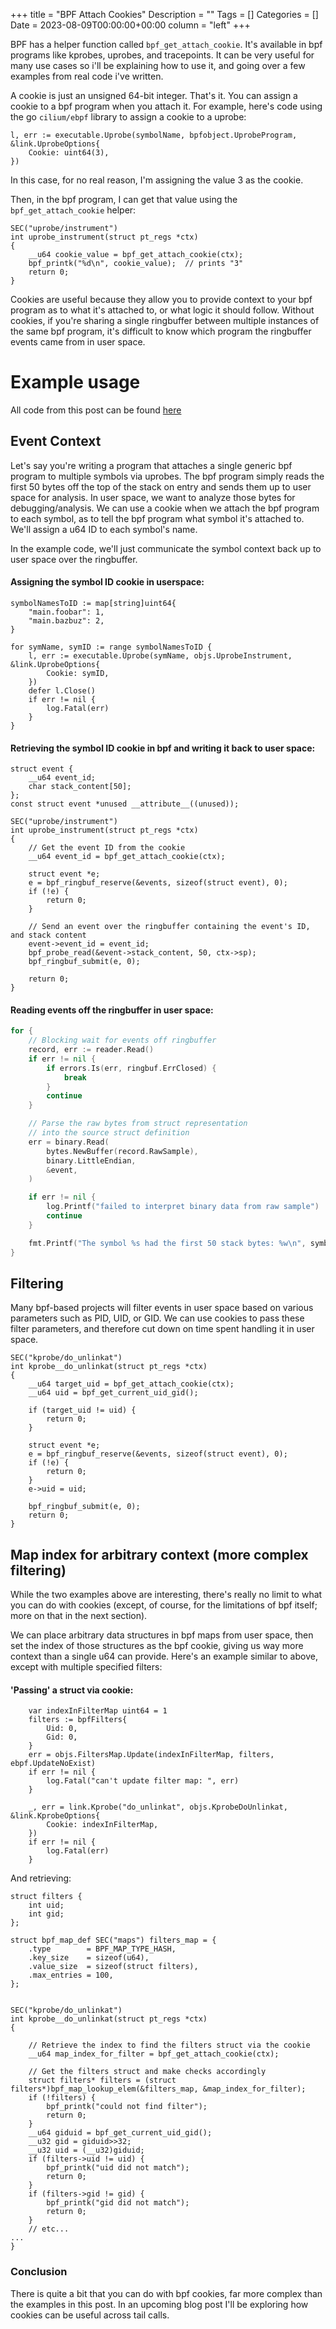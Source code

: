 +++
title = "BPF Attach Cookies"
Description = ""
Tags = []
Categories = []
Date = 2023-08-09T00:00:00+00:00
column = "left"
+++

BPF has a helper function called `bpf_get_attach_cookie`. It's available in bpf programs like kprobes, uprobes, and tracepoints. It can be very useful for many use cases so i'll be explaining how to use it, and going over a few examples from real code i've written.

A cookie is just an unsigned 64-bit integer. That's it. You can assign a cookie to a bpf program when you attach it. For example, here's code using the go `cilium/ebpf` library to assign a cookie to a uprobe:

```
l, err := executable.Uprobe(symbolName, bpfobject.UprobeProgram, &link.UprobeOptions{
	Cookie: uint64(3),
})
```

In this case, for no real reason, I'm assigning the value 3 as the cookie.

Then, in the bpf program, I can get that value using the `bpf_get_attach_cookie` helper:

```
SEC("uprobe/instrument")
int uprobe_instrument(struct pt_regs *ctx)
{
    __u64 cookie_value = bpf_get_attach_cookie(ctx);
    bpf_printk("%d\n", cookie_value);  // prints "3"  
    return 0;
}
```

Cookies are useful because they allow you to provide context to your bpf program as to what it's attached to, or what logic it should follow. Without cookies, if you're sharing a single ringbuffer between multiple instances of the same bpf program, it's difficult to know which program the ringbuffer events came from in user space.

# Example usage

All code from this post can be found [here](https://github.com/grantseltzer/bpf-cookie-examples/tree/main/cmd)

## Event Context

Let's say you're writing a program that attaches a single generic bpf program to multiple symbols via uprobes. The bpf program simply reads the first 50 bytes off the top of the stack on entry and sends them up to user space for analysis. In user space, we want to analyze those bytes for debugging/analysis. We can use a cookie when we attach the bpf program to each symbol, as to tell the bpf program what symbol it's attached to. We'll assign a u64 ID to each symbol's name.

In the example code, we'll just communicate the symbol context back up to user space over the ringbuffer.


#### Assigning the symbol ID cookie in userspace:

```
symbolNamesToID := map[string]uint64{
	"main.foobar": 1,
	"main.bazbuz": 2,
}

for symName, symID := range symbolNamesToID {
	l, err := executable.Uprobe(symName, objs.UprobeInstrument, &link.UprobeOptions{
		Cookie: symID,
	})
	defer l.Close()
	if err != nil {
		log.Fatal(err)
	}
}
```

#### Retrieving the symbol ID cookie in bpf and writing it back to user space:

```
struct event {
    __u64 event_id;
    char stack_content[50];
};
const struct event *unused __attribute__((unused));

SEC("uprobe/instrument")
int uprobe_instrument(struct pt_regs *ctx)
{
    // Get the event ID from the cookie
    __u64 event_id = bpf_get_attach_cookie(ctx);

    struct event *e;
    e = bpf_ringbuf_reserve(&events, sizeof(struct event), 0);
    if (!e) {
        return 0;
    }

	// Send an event over the ringbuffer containing the event's ID, and stack content
    event->event_id = event_id;
    bpf_probe_read(&event->stack_content, 50, ctx->sp);
    bpf_ringbuf_submit(e, 0);

    return 0;
}
```

#### Reading events off the ringbuffer in user space:

```go
for {
	// Blocking wait for events off ringbuffer
	record, err := reader.Read()
	if err != nil {
		if errors.Is(err, ringbuf.ErrClosed) {
			break
		}
		continue
	}

	// Parse the raw bytes from struct representation
	// into the source struct definition
	err = binary.Read(
		bytes.NewBuffer(record.RawSample),
		binary.LittleEndian,
		&event,
	)

	if err != nil {
		log.Printf("failed to interpret binary data from raw sample")
		continue
	}

	fmt.Printf("The symbol %s had the first 50 stack bytes: %w\n", symbolIDToName[event.event_id], event.stack_content))
}
```

## Filtering

Many bpf-based projects will filter events in user space based on various parameters such as PID, UID, or GID. We can use cookies to pass these filter parameters, and therefore cut down on time spent handling it in user space.

```
SEC("kprobe/do_unlinkat")
int kprobe__do_unlinkat(struct pt_regs *ctx)
{
    __u64 target_uid = bpf_get_attach_cookie(ctx);
    __u64 uid = bpf_get_current_uid_gid();

    if (target_uid != uid) {
        return 0;
    }

    struct event *e;
    e = bpf_ringbuf_reserve(&events, sizeof(struct event), 0);
    if (!e) {
        return 0;
    }
    e->uid = uid;

    bpf_ringbuf_submit(e, 0);
    return 0;
}
```

## Map index for arbitrary context (more complex filtering)

While the two examples above are interesting, there's really no limit to what you can do with cookies (except, of course, for the limitations of bpf itself; more on that in the next section).

We can place arbitrary data structures in bpf maps from user space, then set the index of those structures as the bpf cookie, giving us way more context than a single u64 can provide. Here's an example similar to above, except with multiple specified filters:

#### 'Passing' a struct via cookie:

```
	var indexInFilterMap uint64 = 1
	filters := bpfFilters{
		Uid: 0,
		Gid: 0,
	}
	err = objs.FiltersMap.Update(indexInFilterMap, filters, ebpf.UpdateNoExist)
	if err != nil {
		log.Fatal("can't update filter map: ", err)
	}

	_, err = link.Kprobe("do_unlinkat", objs.KprobeDoUnlinkat, &link.KprobeOptions{
		Cookie: indexInFilterMap,
	})
	if err != nil {
		log.Fatal(err)
	}
```

And retrieving: 
```
struct filters {
    int uid;
    int gid;
};

struct bpf_map_def SEC("maps") filters_map = {
	.type        = BPF_MAP_TYPE_HASH,
	.key_size    = sizeof(u64),
	.value_size  = sizeof(struct filters),
	.max_entries = 100, 
};


SEC("kprobe/do_unlinkat")
int kprobe__do_unlinkat(struct pt_regs *ctx)
{

	// Retrieve the index to find the filters struct via the cookie
    __u64 map_index_for_filter = bpf_get_attach_cookie(ctx);

	// Get the filters struct and make checks accordingly
    struct filters* filters = (struct filters*)bpf_map_lookup_elem(&filters_map, &map_index_for_filter);
    if (!filters) {
        bpf_printk("could not find filter");
        return 0;
    }
    __u64 giduid = bpf_get_current_uid_gid();
    __u32 gid = giduid>>32;
    __u32 uid = (__u32)giduid;
    if (filters->uid != uid) {
        bpf_printk("uid did not match");
        return 0;
    }
    if (filters->gid != gid) {
        bpf_printk("gid did not match");
        return 0;
    }
	// etc...
...
}
```

### Conclusion

There is quite a bit that you can do with bpf cookies, far more complex than the examples in this post. In an upcoming blog post I'll be exploring how cookies can be useful across tail calls.
